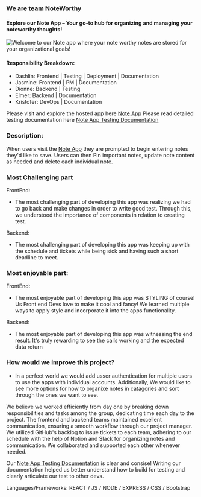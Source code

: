 ### We are team NoteWorthy
#### Explore our Note App – Your go-to hub for organizing and managing your noteworthy thoughts!
![Welcome to our Note app where your note worthy notes are stored for your organizational goals!](https://i.imgur.com/o36lkyW.gif)

#### Responsibility Breakdown:
- Dashlin: Frontend | Testing | Deployment | Documentation
- Jasmine: Frontend | PM | Documentation
- Dionne: Backend | Testing
- Elmer: Backend | Documentation
- Kristofer: DevOps | Documentation

Please visit and explore the hosted app here [Note App](https://ascendnotes.fly.dev/) 
Please read detailed testing documentation here [Note App Testing Documentation](https://www.notion.so/Ascend-Notes-Documentation-29f35195934c41ccb28cb9b920610432?pvs=4)

### Description:
When users visit the [Note App](https://ascendnotes.fly.dev/) they are prompted to begin entering notes they'd like to save. Users can then Pin important notes, 
update note content as needed and delete each individual note.

### Most Challenging part
FrontEnd:
- The most challenging part of developing this app was realizing we had to go back and make changes in order to write good test. Through this, we understood the importance of components in relation to creating test.

Backend:
- The most challenging part of developing this app was keeping up with the schedule and tickets while being sick and having such a short deadline to meet.

### Most enjoyable part:
FrontEnd:
- The most enjoyable part of developing this app was STYLING of course! Us Front end Devs love to make it cool and fancy! We learned multiple ways to apply style and incorporate it into the apps functionality.

Backend:
- The most enjoyable part of developing this app was witnessing the end result. It's truly rewarding to see the calls working and the expected data return

### How would we improve this project?
- In a perfect world we would add usser authentication for multiple users to use the apps with individual accounts. Additionally, We would like to see more options for how to organixe notes in catagories and sort through the ones we want to see.

We believe we worked efficiently from day one by breaking down responsibilities and tasks among the group, dedicating time each day to the project. The frontend and backend teams maintained excellent communication, ensuring a smooth workflow through our project manager. We utilized GitHub's backlog to issue tickets to each team, adhering to our schedule with the help of Notion and Slack for organizing notes and communication. We collaborated and supported each other whenever needed.

Our [Note App Testing Documentation](https://www.notion.so/Ascend-Notes-Documentation-29f35195934c41ccb28cb9b920610432?pvs=4) is clear and consise! Writing our documentation helped us better understand how to build for testing and clearly articulate our test to other devs. 

Languages/Frameworks: REACT / JS / NODE / EXPRESS / CSS / Bootstrap
